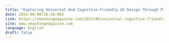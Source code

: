 ```yaml
---
title: "Exploring Universal And Cognitive-Friendly UX Design Through Pivot Tables And Grids"
date: 2023-06-06T16:30:00Z
link: https://smashingmagazine.com/2023/06/universal-cognitive-friendly-ux-design-tables-grids/?utm_medium=RSS&utm_source=news.12bit.vn
site: www.smashingmagazine.com
language: English
draft: false
---
```

